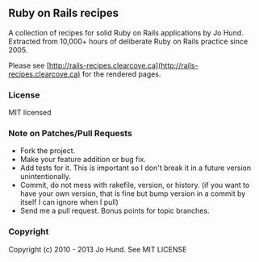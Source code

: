 Ruby on Rails recipes
---------------------

A collection of recipes for solid Ruby on Rails applications by Jo Hund.
Extracted from 10,000+ hours of deliberate Ruby on Rails practice since 2005.

Please see [http://rails-recipes.clearcove.ca](http://rails-recipes.clearcove.ca)
for the rendered pages.


### License

MIT licensed


### Note on Patches/Pull Requests

* Fork the project.
* Make your feature addition or bug fix.
* Add tests for it. This is important so I don't break it in a future version unintentionally.
* Commit, do not mess with rakefile, version, or history.
  (if you want to have your own version, that is fine but bump version in a commit by itself I can ignore when I pull)
* Send me a pull request. Bonus points for topic branches.



### Copyright

Copyright (c) 2010 - 2013 Jo Hund. See MIT LICENSE
